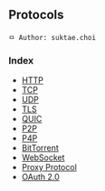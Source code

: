 ## Protocols

```
ㅁ Author: suktae.choi
```

### Index
- [HTTP](http)
- [TCP](tcp)
- [UDP](udp)
- [TLS](tls)
- [QUIC](quic)
- [P2P](p2p)
- [P4P](p4p)
- [BitTorrent](bittorrent)
- [WebSocket](websocket)
- [Proxy Protocol](proxy-protocol)
- [OAuth 2.0](oauth)

